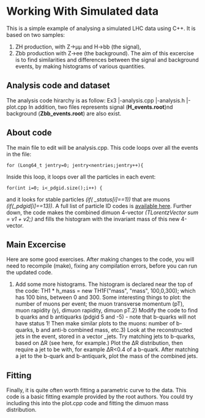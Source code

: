 # Working With Simulated data
This is a simple example of analysing a simulated LHC data using C++. It is based on two samples:
1. ZH production, with Z→μμ and H→bb (the signal),
2. Zbb production with Z→ee (the background).
The aim of this excercise is to find similarities and differences between the signal and background events, by making histograms of various quantities.

## Analysis code and dataset
The analysis code hirarchy is as follow:
Ex3
 |-analysis.cpp
 |-analysis.h
 |-plot.cpp 
In addition, two files represents signal (**H_events.root**)nd background (**Zbb_events.root**) are also exist.
## About code
The main file to edit will be analysis.cpp. This code loops over all the events in the file:
```
for (Long64_t jentry=0; jentry<nentries;jentry++){
```
Inside this loop, it loops over all the particles in each event:
```
for(int i=0; i<_pdgid.size();i++) {
```
and it looks for stable particles *(if( _status[i]==1))* that are muons *(if(_pdgid[i]==13))*. A full list of particle ID codes is [available here](http://pdg.lbl.gov/2002/montecarlorpp.pdf).
Further down, the code makes the combined dimuon 4-vector *(TLorentzVector sum = v1 + v2;)* and fills the histogram with the invariant mass of this new 4-vector.
## Main Excercise
Here are some good exercises. After making changes to the code, you will need to recompile (make), fixing any compilation errors, before you can run the updated code.
1) Add some more histograms. The histogram is declared near the top of the code:
TH1 * h_mass = new TH1F("mass", "mass", 100,0,300);
which has 100 bins, between 0 and 300. Some interesting things to plot: the number of muons per event; the muon transverse momentum (pT), muon rapidity (y), dimuon rapidity, dimuon pT.2) Modify the code to find b quarks and b antiquarks (pdgid 5 and -5) - note that b-quarks will not have status 1! Then make similar plots to the muons: number of b-quarks, b and anti-b combined mass, etc.3) Look at the reconstructed jets in the event, stored in a vector _jets. Try matching jets to b-quarks, based on ΔR (see here, for example.) Plot the ΔR distribution, then require a jet to be with, for example ΔR<0.4 of a b-quark. After matching a jet to the b-quark and b-antiquark, plot the mass of the combined jets.
## Fitting
Finally, it is quite often worth fitting a parametric curve to the data. This code is a basic fitting example provided by the root authors. You could try including this into the plot.cpp code and fitting the dimuon mass distribution.
